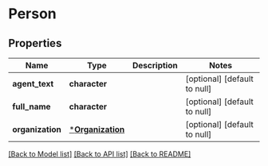 # Person

## Properties
Name | Type | Description | Notes
------------ | ------------- | ------------- | -------------
**agent_text** | **character** |  | [optional] [default to null]
**full_name** | **character** |  | [optional] [default to null]
**organization** | [***Organization**](Organization.md) |  | [optional] [default to null]

[[Back to Model list]](../README.md#documentation-for-models) [[Back to API list]](../README.md#documentation-for-api-endpoints) [[Back to README]](../README.md)


